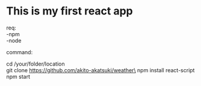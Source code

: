 # This is my first react app
req:\
-npm\
-node

command:

cd /your/folder/location\
git clone https://github.com/akito-akatsuki/weather\
npm install react-script\
npm start
